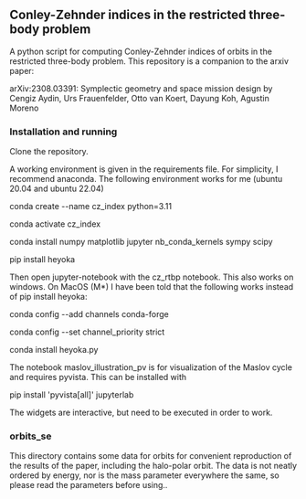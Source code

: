 ## Conley-Zehnder indices in the restricted three-body problem
A python script for computing Conley-Zehnder indices of orbits in the restricted three-body problem. This repository is a companion to the arxiv paper:

arXiv:2308.03391: Symplectic geometry and space mission design by
Cengiz Aydin, Urs Frauenfelder, Otto van Koert, Dayung Koh, Agustin Moreno



### Installation and running
Clone the repository.

A working environment is given in the requirements file. For simplicity, I recommend anaconda. The following environment works for me (ubuntu 20.04 and ubuntu 22.04)

conda create --name cz_index python=3.11

conda activate cz_index

conda install numpy matplotlib jupyter nb_conda_kernels sympy scipy

pip install heyoka


Then open jupyter-notebook with the cz_rtbp notebook. This also works on windows. On MacOS (M*) I have been told that the following works instead of pip install heyoka:

conda config --add channels conda-forge

conda config --set channel_priority strict

conda install heyoka.py

The notebook maslov_illustration_pv is for visualization of the Maslov cycle and requires pyvista.
This can be installed with

pip install 'pyvista[all]' jupyterlab

The widgets are interactive, but need to be executed in order to work.


### orbits_se
This directory contains some data for orbits for convenient reproduction of the results of the paper, including the halo-polar orbit.
The data is not neatly ordered by energy, nor is the mass parameter everywhere the same, so please read the parameters before using..
